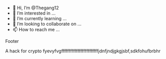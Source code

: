 - 👋 Hi, I’m @Thegang12
- 👀 I’m interested in ...
- 🌱 I’m currently learning ...
- 💞️ I’m looking to collaborate on ...
- 📫 How to reach me ...

<!---
Thegang12/Thegang12 is a ✨ special ✨ repository because its `README.md` (this file) appears on your GitHub profile.
You can click the Preview link to take a look at your changes.
--->Footer  
A hack for crypto fyevyfvgfffffffffffffffffffffffffjdnfjndjgkgjsbf,sdkfohufbrbhr
